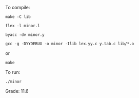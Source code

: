 To compile:
```
make -C lib

flex -l minor.l  

byacc -dv minor.y

gcc -g -DYYDEBUG -o minor -Ilib lex.yy.c y.tab.c lib/*.o    
```

or 

``
make
``

To run:

``
./minor
``

Grade: 11.6
